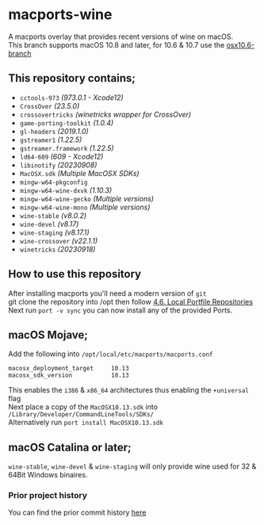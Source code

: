 # macports-wine
A macports overlay that provides recent versions of wine on macOS.\
This branch supports macOS 10.8 and later, for 10.6 & 10.7 use the [osx10.6-branch](https://github.com/Gcenx/macports-wine/tree/osx10.6-branch)

## This repository contains;
- `cctools-973`             *(973.0.1 - Xcode12)*
- `CrossOver`               *(23.5.0)*
- `crossovertricks`         *(winetricks wrapper for CrossOver)*
- `game-porting-toolkit`    *(1.0.4)*
- `gl-headers`              *(2019.1.0)*
- `gstreamer1`              *(1.22.5)*
- `gstreamer.framework`     *(1.22.5)*
- `ld64-609`                *(609 - Xcode12)*
- `libinotify`              *(20230908)*
- `MacOSX.sdk`              *(Multiple MacOSX SDKs)*
- `mingw-w64-pkgconfig`
- `mingw-w64-wine-dxvk`     *(1.10.3)*
- `mingw-w64-wine-gecko`    *(Multiple versions)*
- `mingw-w64-wine-mono`     *(Multiple versions)*
- `wine-stable`             *(v8.0.2)*
- `wine-devel`              *(v8.17)*
- `wine-staging`            *(v8.17.1)*
- `wine-crossover`          *(v22.1.1)*
- `winetricks`              *(20230918)*

## How to use this repository
After installing macports you'll need a modern version of `git`\
git clone the repository into /opt then follow [4.6. Local Portfile Repositories](https://guide.macports.org/#development.local-repositories)\
Next run `port -v sync` you can now install any of the provided Ports.

## macOS Mojave;
Add the following into `/opt/local/etc/macports/macports.conf`
```
macosx_deployment_target     10.13
macosx_sdk_version           10.13
```
This enables the `i386` & `x86_64` architectures thus enabling the `+universal` flag\
Next place a copy of the `MacOSX10.13.sdk` into `/Library/Developer/CommandLineTools/SDKs/` \
Alternatively run `port install MacOSX10.13.sdk`

## macOS Catalina or later;
`wine-stable`, `wine-devel` & `wine-staging` will only provide wine used for 32 & 64Bit Windows binaires.

### Prior project history
You can find the prior commit history [here](https://github.com/Gcenx/macports-wine/tree/master)

